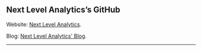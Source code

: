 ## Next Level Analytics&rsquo;s GitHub

Website: [Next Level Analytics](http://www.nextlevelanalytics.com).

Blog: [Next Level Analytics' Blog](http://nextlevelanalytics.github.io).

---
